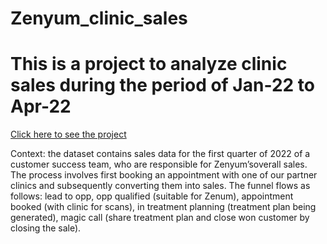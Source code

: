 # Zenyum_clinic_sales

# This is a project to analyze clinic sales during the period of Jan-22 to Apr-22

[Click here to see the project](https://docs.google.com/spreadsheets/d/16LPSsUyaDxGUQxiwY1xLfHMaSMFbSireoqcbVRxe6cw/edit?usp=sharing)

Context: the dataset contains sales data for the first quarter of 2022 of a customer success team, who are responsible for Zenyum’soverall sales.
The process involves first booking an appointment with one of our partner clinics and subsequently converting them into sales. 
The funnel flows as follows: lead to opp, opp qualified (suitable for Zenum), appointment booked (with clinic for scans), in treatment planning (treatment plan being generated), magic call (share treatment plan and close won
customer by closing the sale).


